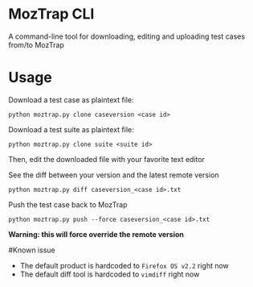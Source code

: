 MozTrap CLI
===========

A command-line tool for downloading, editing and uploading test cases from/to MozTrap

# Usage
Download a test case as plaintext file:

```
python moztrap.py clone caseversion <case id>

```

Download a test suite as plaintext file:

```
python moztrap.py clone suite <suite id>

```

Then, edit the downloaded file with your favorite text editor

See the diff between your version and the latest remote version

```
python moztrap.py diff caseversion_<case id>.txt
```

Push the test case back to MozTrap

```
python moztrap.py push --force caseversion_<case id>.txt
```

__Warning: this will force override the remote version__

#Known issue
* The default product is hardcoded to `Firefox OS v2.2` right now
* The default diff tool is hardcoded to `vimdiff` right now
